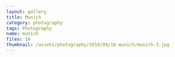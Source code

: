 ```yaml
---
layout: gallery
title: Munich
category: photography
tags: Photography
name: munich
files: 10
thumbnail: /assets/photography/2018/09/18-munich/munich-3.jpg
---
```


